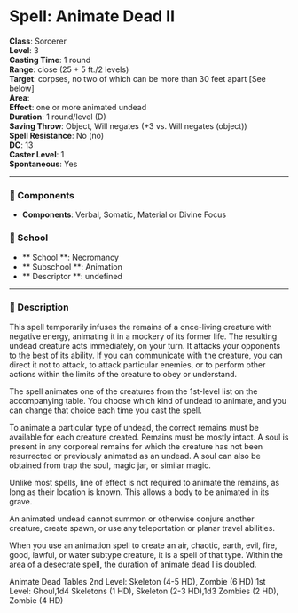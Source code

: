 
# Spell: Animate Dead II
**Class**: Sorcerer  
**Level**: 3  
**Casting Time**: 1 round  
**Range**: close (25 + 5 ft./2 levels)  
**Target**: corpses, no two of which can be more than 30 feet apart [See below]  
**Area**:   
**Effect**: one or more animated undead  
**Duration**: 1 round/level (D)  
**Saving Throw**: Object, Will negates (+3 vs. Will negates (object))  
**Spell Resistance**: No (no)  
**DC**: 13  
**Caster Level**: 1  
**Spontaneous**: Yes

---

### 🔮 Components
- **Components**: Verbal, Somatic, Material or Divine Focus

### 🏫 School
- ** School **: Necromancy
- ** Subschool **: Animation
- ** Descriptor **: undefined
---

### 📜 Description
This spell temporarily infuses the remains of a once-living creature with negative energy, animating it in a mockery of its former life. The resulting undead creature acts immediately, on your turn. It attacks your opponents to the best of its ability. If you can communicate with the creature, you can direct it not to attack, to attack particular enemies, or to perform other actions within the limits of the creature to obey or understand.

The spell animates one of the creatures from the 1st-level list on the accompanying table. You choose which kind of undead to animate, and you can change that choice each time you cast the spell.

To animate a particular type of undead, the correct remains must be available for each creature created. Remains must be mostly intact. A soul is present in any corporeal remains for which the creature has not been resurrected or previously animated as an undead. A soul can also be obtained from trap the soul, magic jar, or similar magic.

Unlike most spells, line of effect is not required to animate the remains, as long as their location is known. This allows a body to be animated in its grave.

An animated undead cannot summon or otherwise conjure another creature, create spawn, or use any teleportation or planar travel abilities.

When you use an animation spell to create an air, chaotic, earth, evil, fire, good, lawful, or water subtype creature, it is a spell of that type. Within the area of a desecrate spell, the duration of animate dead I is doubled.

Animate Dead Tables
2nd Level: Skeleton (4-5 HD), Zombie (6 HD)
1st Level: Ghoul,1d4 Skeletons (1 HD), Skeleton (2-3 HD),1d3 Zombies (2 HD), Zombie (4 HD)
